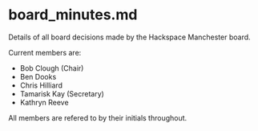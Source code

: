# board_minutes.md

Details of all board decisions made by the Hackspace Manchester board.

Current members are:
- Bob Clough (Chair)
- Ben Dooks
- Chris Hilliard
- Tamarisk Kay (Secretary)
- Kathryn Reeve

All members are refered to by their initials throughout.
